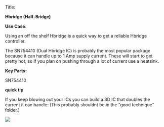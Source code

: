 Title:

**Hbridge (Half-Bridge)**

**Use Case:**

Using an off the shelf Hbridge is a quick way to get a reliable Hbridge controller.

The SN754410 (Dual Hbridge IC) is probably the most popular package because  it can handle up to 1 Amp supply current. These will start to get pretty hot, so if you plan on pushing through a lot of current use a heatsink.


**Key Parts:**

SN754410



**quick tip**

If you keep blowing out your ICs you can build a 3D IC that doubles the current it can handle: (This probably shouldnt be in the &quot;good technique&quot; folder.)

![](https://eda360insider.files.wordpress.com/2011/11/128kbit-stacked-dram.jpg?w=640)
